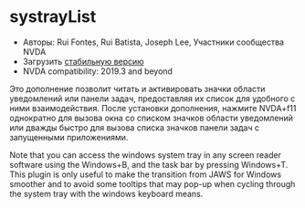 # systrayList #

*   Авторы: Rui Fontes, Rui Batista, Joseph Lee, Участники сообщества NVDA
*   Загрузить [стабильную версию][1]
*   NVDA compatibility: 2019.3 and beyond

Это дополнение позволит читать и активировать значки области уведомлений или
панели задач, предоставляя их список для удобного с ними
взаимодействия. После установки дополнения, нажмите NVDA+f11 однократно для
вызова окна со списком значков области уведомлений или дважды быстро для
вызова списка значков панели задач с запущенными приложениями.

Note that you can access the windows system tray in any screen reader
software using the Windows+B, and the task bar by pressing Windows+T. This
plugin is only useful to make the transition from JAWS for Windows smoother
and to avoid some tooltips that may pop-up when cycling through the system
tray with the windows keyboard means.


[1]: https://github.com/ruifontes/systrayList/releases/download/2024.03.23/systrayList-2024.03.23.nvda-addon
